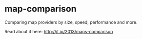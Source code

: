 map-comparison
==============

Comparing map providers by size, speed, performance and more.

Read about it here: http://jt.io/2013/maps-comparison
